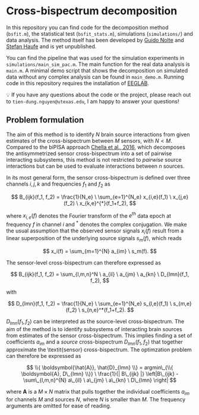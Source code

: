 # Cross-bispectrum decomposition
In this repository you can find code for the decomposition method (`bsfit.m`), the statistical test (`bsfit_stats.m`), simulations (`simulations/`) and data analysis. The method itself has been developed by [Guido Nolte](https://www.uke.de/allgemein/arztprofile-und-wissenschaftlerprofile/wissenschaftlerprofilseite_guido_nolte.html) and [Stefan Haufe](https://www.tu.berlin/uniml/about/head-of-group) and is yet unpublished. 

You can find the pipeline that was used for the simulation experiments in `simulations/main_sim_pac.m`. The main function for the real data analysis is `main.m`. A minimal demo script that shows the decomposition on simulated data without any complex analysis can be found in `main_demo.m`. Running code in this repository requires the installation of [EEGLAB](https://github.com/sccn/eeglab). 

💡 If you have any questions about the code or the project, please reach out to `tien-dung.nguyen@utexas.edu`, I am happy to answer your questions! 

## Problem formulation
The aim of this method is to identify $N$ brain source interactions from given estimates of the cross-bispectrum between $M$ sensors, with $N < M$. Compared to the biPISA approach [Chella et al., 2016](https://journals.aps.org/pre/abstract/10.1103/PhysRevE.93.052420), which decomposes the antisymmetrized sensor cross-bispectrum into a set of pairwise interacting subsystems, this method is not restricted to _pairwise_ source interactions but can be used to evaluate interactions between $n$ sources.

In its most general form, the sensor cross-bispectrum is defined over three channels $i, j, k$ and frequencies $f_1$ and $f_2$ as

$$
B_{ijk}(f_1, f_2) =  \frac{1}{N_e} \ \sum_{e=1}^{N_e} x_{i,e}(f_1) \ x_{j,e}(f_2) \ x_{k,e}^{*}(f_1+f_2),
$$

where $x_{i,e}(f)$ denotes the Fourier transform of the $e^{\text{th}}$ data epoch at frequency $f$ in channel $i$ and $^*$ denotes the complex conjugation. We make the usual assumption that the observed sensor signals $x_i(f)$ result from a linear superposition of the underlying source signals $s_m(f)$, which reads

$$
x_i(f) = \sum_{m=1}^{N} a_{im} \ s_m(f).
$$

The sensor-level cross-bispectrum can therefore expressed as

$$
B_{ijk}(f_1, f_2) = \sum_{l,m,n}^N \ a_{il} \ a_{jm} \ a_{kn} \ D_{lmn}(f_1, f_2),  
$$

with

$$
D_{lmn}(f_1, f_2) = \frac{1}{N_e} \ \sum_{e=1}^{N_e} s_{l,e}(f_1) \ s_{m,e}(f_2) \ s_{n,e}^*(f_1+f_2).  
$$

$D_{lmn}(f_1, f_2)$ can be interpreted as the source-level cross-bispectrum. The aim of the method is to identify subsystems of interacting brain sources from estimates of the sensor cross-bispectrum. This implies finding a set of coefficients $a_{im}$ and a _source_ cross-bispectrum $D_{lmn}(f_1, f_2)$ that together approximate the \textit{sensor} cross-bispectrum. The optimzation problem can therefore be expressed as 


$$
\\{ \boldsymbol{\hat{A}}, \hat{D}_{lmn} \\} =  argmin\_{\\{ \boldsymbol{A}, D\_{lmn} \\}} \ \frac{1}{| B\_{ijk} |} \left|B\_{ijk} - \sum\_{l,m,n}^{N} a\_{il} \ a\_{jm} \ a\_{kn} \ D\_{lmn} \right|
$$

where $\boldsymbol{A}$ is a $M \times N$ matrix that pulls together the individual coefficients $a_{im}$ for channels $M$ and sources $N$, where $N$ is smaller than $M$. The frequency arguments are omitted for ease of reading.
